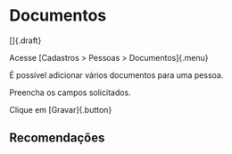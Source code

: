 # Documentos

[]{.draft}

Acesse [Cadastros > Pessoas > Documentos]{.menu}

É possível adicionar vários documentos para uma pessoa.

Preencha os campos solicitados.

Clique em [Gravar]{.button}

## Recomendações